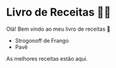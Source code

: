 # Livro de Receitas 👨‍🍳

Olá! Bem vindo ao meu livro de receitas 👋

* Strogonoff de Frango
* Pavê

As melhores receitas estão aqui.
